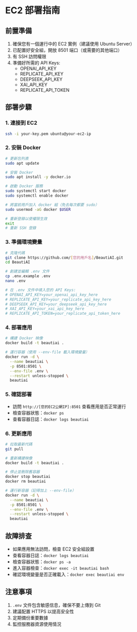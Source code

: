 # EC2 部署指南

## 前置準備
1. 確保您有一個運行中的 EC2 實例（建議使用 Ubuntu Server）
2. 已配置好安全組，開放 8501 端口（或需要的其他端口）
3. 有 SSH 訪問權限
4. 準備好所需的 API Keys:
   - OPENAI_API_KEY
   - REPLICATE_API_KEY
   - DEEPSEEK_API_KEY
   - XAI_API_KEY
   - REPLICATE_API_TOKEN

## 部署步驟

### 1. 連接到 EC2
```bash
ssh -i your-key.pem ubuntu@your-ec2-ip
```

### 2. 安裝 Docker
```bash
# 更新包列表
sudo apt update

# 安裝 Docker
sudo apt install -y docker.io

# 啟動 Docker 服務
sudo systemctl start docker
sudo systemctl enable docker

# 將當前用戶加入 docker 組（免去每次都要 sudo）
sudo usermod -aG docker $USER

# 重新登錄以使權限生效
exit
# 重新 SSH 登錄
```

### 3. 準備環境變量
```bash
# 克隆代碼
git clone https://github.com/[您的用戶名]/BeautiAI.git
cd BeautiAI

# 創建並編輯 .env 文件
cp .env.example .env
nano .env

# 在 .env 文件中填入您的 API Keys:
# OPENAI_API_KEY=your_openai_api_key_here
# REPLICATE_API_KEY=your_replicate_api_key_here
# DEEPSEEK_API_KEY=your_deepseek_api_key_here
# XAI_API_KEY=your_xai_api_key_here
# REPLICATE_API_TOKEN=your_replicate_api_token_here
```

### 4. 部署應用
```bash
# 構建 Docker 映像
docker build -t beautiai .

# 運行容器（使用 --env-file 載入環境變量）
docker run -d \
  --name beautiai \
  -p 8501:8501 \
  --env-file .env \
  --restart unless-stopped \
  beautiai
```

### 5. 確認部署
- 訪問 `http://[您的EC2公網IP]:8501` 查看應用是否正常運行
- 檢查容器狀態：`docker ps`
- 查看容器日誌：`docker logs beautiai`

### 6. 更新應用
```bash
# 拉取最新代碼
git pull

# 重新構建映像
docker build -t beautiai .

# 停止並刪除舊容器
docker stop beautiai
docker rm beautiai

# 運行新容器（記得加上 --env-file）
docker run -d \
  --name beautiai \
  -p 8501:8501 \
  --env-file .env \
  --restart unless-stopped \
  beautiai
```

## 故障排查
- 如果應用無法訪問，檢查 EC2 安全組設置
- 查看容器日誌：`docker logs beautiai`
- 檢查容器狀態：`docker ps -a`
- 進入容器檢查：`docker exec -it beautiai bash`
- 確認環境變量是否正確載入：`docker exec beautiai env`

## 注意事項
1. `.env` 文件包含敏感信息，確保不要上傳到 Git
2. 建議配置 HTTPS 以提高安全性
3. 定期備份重要數據
4. 監控服務器資源使用情況
